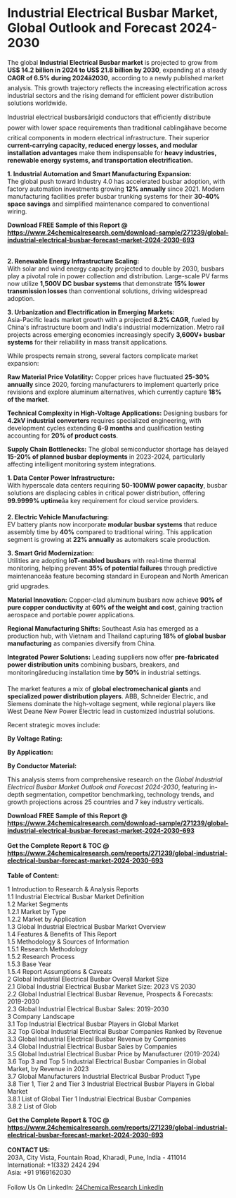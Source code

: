 <h1>Industrial Electrical Busbar Market, Global Outlook and Forecast 2024-2030</h1><p>The global <strong>Industrial Electrical Busbar market</strong> is projected to grow from <strong>US$ 14.2 billion in 2024 to US$ 21.8 billion by 2030</strong>, expanding at a steady <strong>CAGR of 6.5% during 2024â2030</strong>, according to a newly published market analysis. This growth trajectory reflects the increasing electrification across industrial sectors and the rising demand for efficient power distribution solutions worldwide.</p><p>Industrial electrical busbarsârigid conductors that efficiently distribute power with lower space requirements than traditional cablingâhave become critical components in modern electrical infrastructure. Their superior <strong>current-carrying capacity, reduced energy losses, and modular installation advantages</strong> make them indispensable for <strong>heavy industries, renewable energy systems, and transportation electrification.</strong></p><p><strong>1. Industrial Automation and Smart Manufacturing Expansion:</strong><br>
The global push toward Industry 4.0 has accelerated busbar adoption, with factory automation investments growing <strong>12% annually</strong> since 2021. Modern manufacturing facilities prefer busbar trunking systems for their <strong>30-40% space savings</strong> and simplified maintenance compared to conventional wiring.</p><div><b>Download FREE Sample of this Report @ 
            <a href="https://www.24chemicalresearch.com/download-sample/271239/global-industrial-electrical-busbar-forecast-market-2024-2030-693">
            https://www.24chemicalresearch.com/download-sample/271239/global-industrial-electrical-busbar-forecast-market-2024-2030-693</a></b></div><br><p><strong>2. Renewable Energy Infrastructure Scaling:</strong><br>
With solar and wind energy capacity projected to double by 2030, busbars play a pivotal role in power collection and distribution. Large-scale PV farms now utilize <strong>1,500V DC busbar systems</strong> that demonstrate <strong>15% lower transmission losses</strong> than conventional solutions, driving widespread adoption.</p><p><strong>3. Urbanization and Electrification in Emerging Markets:</strong><br>
Asia-Pacific leads market growth with a projected <strong>8.2% CAGR</strong>, fueled by China's infrastructure boom and India's industrial modernization. Metro rail projects across emerging economies increasingly specify <strong>3,600V+ busbar systems</strong> for their reliability in mass transit applications.</p><p>While prospects remain strong, several factors complicate market expansion:</p><p><strong>Raw Material Price Volatility:</strong> Copper prices have fluctuated <strong>25-30% annually</strong> since 2020, forcing manufacturers to implement quarterly price revisions and explore aluminum alternatives, which currently capture <strong>18% of the market</strong>.</p><p><strong>Technical Complexity in High-Voltage Applications:</strong> Designing busbars for <strong>4.2kV industrial converters</strong> requires specialized engineering, with development cycles extending <strong>6-9 months</strong> and qualification testing accounting for <strong>20% of product costs</strong>.</p><p><strong>Supply Chain Bottlenecks:</strong> The global semiconductor shortage has delayed <strong>15-20% of planned busbar deployments</strong> in 2023-2024, particularly affecting intelligent monitoring system integrations.</p><p><strong>1. Data Center Power Infrastructure:</strong><br>
With hyperscale data centers requiring <strong>50-100MW power capacity</strong>, busbar solutions are displacing cables in critical power distribution, offering <strong>99.9999% uptime</strong>âa key requirement for cloud service providers.</p><p><strong>2. Electric Vehicle Manufacturing:</strong><br>
EV battery plants now incorporate <strong>modular busbar systems</strong> that reduce assembly time by <strong>40%</strong> compared to traditional wiring. This application segment is growing at <strong>22% annually</strong> as automakers scale production.</p><p><strong>3. Smart Grid Modernization:</strong><br>
Utilities are adopting <strong>IoT-enabled busbars</strong> with real-time thermal monitoring, helping prevent <strong>35% of potential failures</strong> through predictive maintenanceâa feature becoming standard in European and North American grid upgrades.</p><p><strong>Material Innovation:</strong> Copper-clad aluminum busbars now achieve <strong>90% of pure copper conductivity</strong> at <strong>60% of the weight and cost</strong>, gaining traction aerospace and portable power applications.</p><p><strong>Regional Manufacturing Shifts:</strong> Southeast Asia has emerged as a production hub, with Vietnam and Thailand capturing <strong>18% of global busbar manufacturing</strong> as companies diversify from China.</p><p><strong>Integrated Power Solutions:</strong> Leading suppliers now offer <strong>pre-fabricated power distribution units</strong> combining busbars, breakers, and monitoringâreducing installation time <strong>by 50%</strong> in industrial settings.</p><p>The market features a mix of <strong>global electromechanical giants</strong> and <strong>specialized power distribution players</strong>. ABB, Schneider Electric, and Siemens dominate the high-voltage segment, while regional players like West Deane New Power Electric lead in customized industrial solutions.</p><p>Recent strategic moves include:
</p><p><strong>By Voltage Rating:</strong></p><p><strong>By Application:</strong></p><p><strong>By Conductor Material:</strong></p><p>This analysis stems from comprehensive research on the <em>Global Industrial Electrical Busbar Market Outlook and Forecast 2024-2030</em>, featuring in-depth segmentation, competitor benchmarking, technology trends, and growth projections across 25 countries and 7 key industry verticals.</p><div><b>Download FREE Sample of this Report @ 
            <a href="https://www.24chemicalresearch.com/download-sample/271239/global-industrial-electrical-busbar-forecast-market-2024-2030-693">
            https://www.24chemicalresearch.com/download-sample/271239/global-industrial-electrical-busbar-forecast-market-2024-2030-693</a></b></div><br><div><b>Get the Complete Report & TOC @ 
            <a href="https://www.24chemicalresearch.com/reports/271239/global-industrial-electrical-busbar-forecast-market-2024-2030-693">
            https://www.24chemicalresearch.com/reports/271239/global-industrial-electrical-busbar-forecast-market-2024-2030-693</a></b></div><br>
            <b>Table of Content:</b><p>1 Introduction to Research & Analysis Reports<br />
    1.1 Industrial Electrical Busbar Market Definition<br />
    1.2 Market Segments<br />
        1.2.1 Market by Type<br />
        1.2.2 Market by Application<br />
    1.3 Global Industrial Electrical Busbar Market Overview<br />
    1.4 Features & Benefits of This Report<br />
    1.5 Methodology & Sources of Information<br />
        1.5.1 Research Methodology<br />
        1.5.2 Research Process<br />
        1.5.3 Base Year<br />
        1.5.4 Report Assumptions & Caveats<br />
2 Global Industrial Electrical Busbar Overall Market Size<br />
    2.1 Global Industrial Electrical Busbar Market Size: 2023 VS 2030<br />
    2.2 Global Industrial Electrical Busbar Revenue, Prospects & Forecasts: 2019-2030<br />
    2.3 Global Industrial Electrical Busbar Sales: 2019-2030<br />
3 Company Landscape<br />
    3.1 Top Industrial Electrical Busbar Players in Global Market<br />
    3.2 Top Global Industrial Electrical Busbar Companies Ranked by Revenue<br />
    3.3 Global Industrial Electrical Busbar Revenue by Companies<br />
    3.4 Global Industrial Electrical Busbar Sales by Companies<br />
    3.5 Global Industrial Electrical Busbar Price by Manufacturer (2019-2024)<br />
    3.6 Top 3 and Top 5 Industrial Electrical Busbar Companies in Global Market, by Revenue in 2023<br />
    3.7 Global Manufacturers Industrial Electrical Busbar Product Type<br />
    3.8 Tier 1, Tier 2 and Tier 3 Industrial Electrical Busbar Players in Global Market<br />
        3.8.1 List of Global Tier 1 Industrial Electrical Busbar Companies<br />
        3.8.2 List of Glob</p><div><b>Get the Complete Report & TOC @ 
            <a href="https://www.24chemicalresearch.com/reports/271239/global-industrial-electrical-busbar-forecast-market-2024-2030-693">
            https://www.24chemicalresearch.com/reports/271239/global-industrial-electrical-busbar-forecast-market-2024-2030-693</a></b></div><br><b>CONTACT US:</b><br>
            203A, City Vista, Fountain Road, Kharadi, Pune, India - 411014<br>
            International: +1(332) 2424 294<br>
            Asia: +91 9169162030 <br><br>
            Follow Us On LinkedIn: <a href="https://www.linkedin.com/company/24chemicalresearch/">24ChemicalResearch LinkedIn</a>